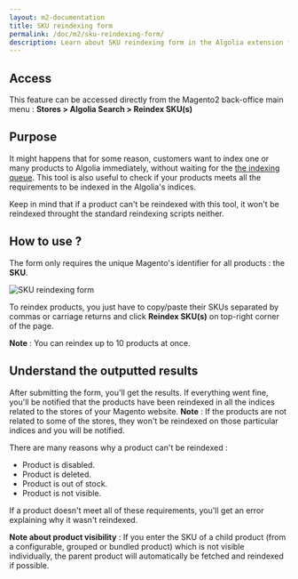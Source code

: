 ```yaml
---
layout: m2-documentation
title: SKU reindexing form
permalink: /doc/m2/sku-reindexing-form/
description: Learn about SKU reindexing form in the Algolia extension for Magento 2
---
```


## Access

This feature can be accessed directly from the Magento2 back-office main menu :
**Stores > Algolia Search > Reindex SKU(s)**

## Purpose

It might happens that for some reason, customers want to index one or many products to Algolia immediately, without waiting for the [the indexing queue](/magento/doc/m1/indexing-queue/).
This tool is also useful to check if your products meets all the requirements to be indexed in the Algolia's indices. 

Keep in mind that if a product can't be reindexed with this tool, it won't be reindexed throught the standard reindexing scripts neither.
  
## How to use ?

The form only requires the unique Magento's identifier for all products : the **SKU**.

<img src="../../../img/sku-form.png" class="img-responsive" alt="SKU reindexing form">

To reindex products, you just have to copy/paste their SKUs separated by commas or carriage returns and click **Reindex SKU(s)** on top-right corner of the page.

**Note** : You can reindex up to 10 products at once.

## Understand the outputted results

After submitting the form, you'll get the results. If everything went fine, you'll be notified that the products have been reindexed in all the indices related to the stores of your Magento website.
**Note** : If the products are not related to some of the stores, they won't be reindexed on those particular indices and you will be notified. 

There are many reasons why a product can't be reindexed :

- Product is disabled.
- Product is deleted.
- Product is out of stock.
- Product is not visible.

If a product doesn't meet all of these requirements, you'll get an error explaining why it wasn't reindexed. 

**Note about product visibility** : If you enter the SKU of a child product (from a configurable, grouped or bundled product) which is not visible individually, the parent product will automatically be fetched and reindexed if possible.
